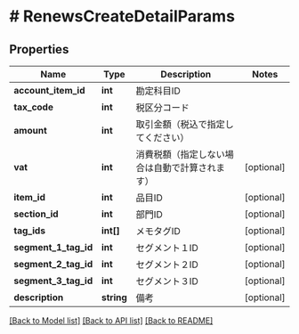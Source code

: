 # # RenewsCreateDetailParams

## Properties

Name | Type | Description | Notes
------------ | ------------- | ------------- | -------------
**account_item_id** | **int** | 勘定科目ID | 
**tax_code** | **int** | 税区分コード | 
**amount** | **int** | 取引金額（税込で指定してください） | 
**vat** | **int** | 消費税額（指定しない場合は自動で計算されます） | [optional] 
**item_id** | **int** | 品目ID | [optional] 
**section_id** | **int** | 部門ID | [optional] 
**tag_ids** | **int[]** | メモタグID | [optional] 
**segment_1_tag_id** | **int** | セグメント１ID | [optional] 
**segment_2_tag_id** | **int** | セグメント２ID | [optional] 
**segment_3_tag_id** | **int** | セグメント３ID | [optional] 
**description** | **string** | 備考 | [optional] 

[[Back to Model list]](../../README.md#documentation-for-models) [[Back to API list]](../../README.md#documentation-for-api-endpoints) [[Back to README]](../../README.md)


